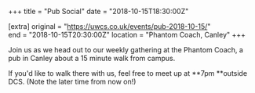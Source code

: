+++
title = "Pub Social"
date = "2018-10-15T18:30:00Z"

[extra]
original = "https://uwcs.co.uk/events/pub-2018-10-15/"    
end = "2018-10-15T20:30:00Z"
location = "Phantom Coach, Canley"
+++

Join us as we head out to our weekly gathering at the Phantom Coach, a pub in Canley about a 15 minute walk from campus.

If you'd like to walk there with us, feel free to meet up at **7pm **outside DCS. (Note the later time from now on\!)


